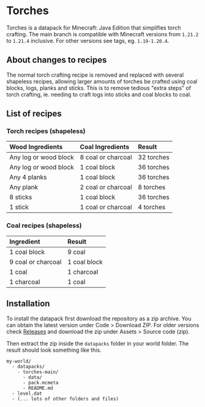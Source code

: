 # Torches

Torches is a datapack for Minecraft: Java Edition that simplifies torch
crafting. The main branch is compatible with Minecraft versions from `1.21.2`
to `1.21.4` inclusive. For other versions see tags, eg. `1.19-1.20.4`.

## About changes to recipes

The normal torch crafting recipe is removed and replaced with several shapeless
recipes, allowing larger amounts of torches be crafted using coal blocks, logs,
planks and sticks. This is to remove tedious "extra steps" of torch crafting,
ie. needing to craft logs into sticks and coal blocks to coal.

## List of recipes

### Torch recipes (shapeless)

| Wood Ingredients | Coal Ingredients | Result |
| :-- | :-- | :-- |
| Any log or wood block | 8 coal or charcoal | 32 torches |
| Any log or wood block | 1 coal block | 36 torches |
| Any 4 planks | 1 coal block | 36 torches |
| Any plank | 2 coal or charcoal | 8 torches |
| 8 sticks | 1 coal block | 36 torches |
| 1 stick | 1 coal or charcoal | 4 torches |

### Coal recipes (shapeless)

| Ingredient | Result |
| :-- | :-- |
| 1 coal block | 9 coal |
| 9 coal or charcoal | 1 coal block |
| 1 coal | 1 charcoal |
| 1 charcoal | 1 coal |

## Installation

To install the datapack first download the repository as a zip archive. You can
obtain the latest version under Code > Download ZIP. For older versions check
[Releases](https://github.com/safeliquids/torches/releases) and download the zip
under Assets > Source code (zip).

Then extract the zip inside the `datapacks` folder in your world folder. The
result should look something like this.
```
my-world/
  - datapacks/
    - torches-main/
      - data/
      - pack.mcmeta
      - README.md
  - level.dat
  - (... lots of other folders and files)
```
